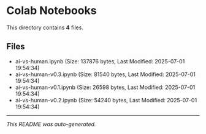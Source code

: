 # Colab Notebooks

This directory contains **4** files.

## Files

- ai-vs-human.ipynb (Size: 137876 bytes, Last Modified: 2025-07-01 19:54:34)
- ai-vs-human-v0.3.ipynb (Size: 81540 bytes, Last Modified: 2025-07-01 19:54:34)
- ai-vs-human-v0.1.ipynb (Size: 26598 bytes, Last Modified: 2025-07-01 19:54:34)
- ai-vs-human-v0.2.ipynb (Size: 54240 bytes, Last Modified: 2025-07-01 19:54:34)

---
*This README was auto-generated.*
